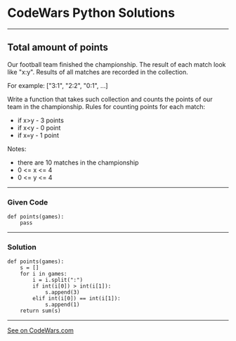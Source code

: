 # CodeWars Python Solutions

---

## Total amount of points

Our football team finished the championship. The result of each match look like "x:y". Results of all matches are recorded in the collection.

For example: ["3:1", "2:2", "0:1", ...]

Write a function that takes such collection and counts the points of our team in the championship. Rules for counting points for each match:

- if x>y - 3 points
- if x<y - 0 point
- if x=y - 1 point

Notes:

- there are 10 matches in the championship
- 0 <= x <= 4
- 0 <= y <= 4

---

### Given Code

```
def points(games):
    pass
```

---

### Solution

```
def points(games):
    s = []
    for i in games:
        i = i.split(":")
        if int(i[0]) > int(i[1]):
            s.append(3)
        elif int(i[0]) == int(i[1]):
            s.append(1)
    return sum(s)

```

---


[See on CodeWars.com](https://www.codewars.com/kata/5bb904724c47249b10000131/)
